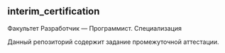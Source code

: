 ## interim_certification
Факультет Разработчик — Программист. Специализация


Данный репозиторий содержит задание промежуточной аттестации.
